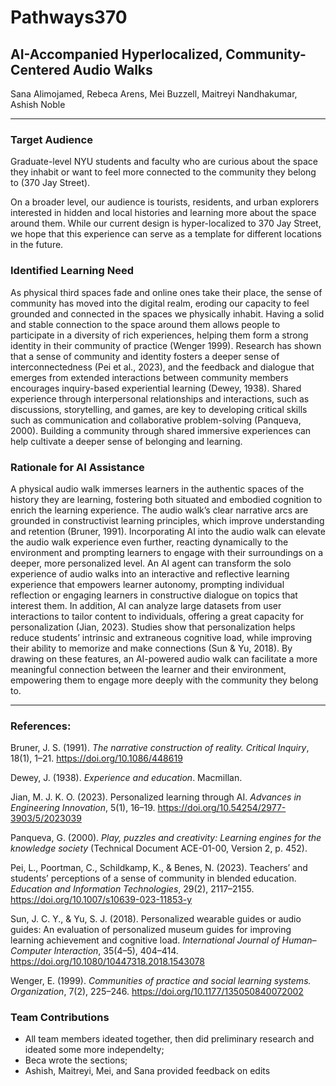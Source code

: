 # Pathways370
## AI-Accompanied Hyperlocalized, Community-Centered Audio Walks
Sana Alimojamed, Rebeca Arens, Mei Buzzell, Maitreyi Nandhakumar, Ashish Noble

---

### Target Audience
Graduate-level NYU students and faculty who are curious about the space they inhabit or want to feel more connected to the community they belong to (370 Jay Street). 

On a broader level, our audience is tourists, residents, and urban explorers interested in hidden and local histories and learning more about the space around them. While our current design is hyper-localized to 370 Jay Street, we hope that this experience can serve as a template for different locations in the future.

### Identified Learning Need
As physical third spaces fade and online ones take their place, the sense of community has moved into the digital realm, eroding our capacity to feel grounded and connected in the spaces we physically inhabit. Having a solid and stable connection to the space around them allows people to participate in a diversity of rich experiences, helping them form a strong identity in their community of practice (Wenger 1999). Research has shown that a sense of community and identity fosters a deeper sense of interconnectedness (Pei et al., 2023), and the feedback and dialogue that emerges from extended interactions between community members encourages inquiry-based experiential learning (Dewey, 1938). Shared experience through interpersonal relationships and interactions, such as discussions, storytelling, and games, are key to developing critical skills such as communication and collaborative problem-solving (Panqueva, 2000). Building a community through shared immersive experiences can help cultivate a deeper sense of belonging and learning.

### Rationale for AI Assistance
A physical audio walk immerses learners in the authentic spaces of the history they are learning, fostering both situated and embodied cognition to enrich the learning experience. The audio walk’s clear narrative arcs are grounded in constructivist learning principles, which improve understanding and retention (Bruner, 1991). Incorporating AI into the audio walk can elevate the audio walk experience even further, reacting dynamically to the environment and prompting learners to engage with their surroundings on a deeper, more personalized level. An AI agent can transform the solo experience of audio walks into an interactive and reflective learning experience that empowers learner autonomy, prompting individual reflection or engaging learners in constructive dialogue on topics that interest them. In addition, AI can analyze large datasets from user interactions to tailor content to individuals, offering a great capacity for personalization (Jian, 2023). Studies show that personalization helps reduce students’ intrinsic and extraneous cognitive load, while improving their ability to memorize and make connections (Sun & Yu, 2018).  By drawing on these features, an AI-powered audio walk can facilitate a more meaningful connection between the learner and their environment, empowering them to engage more deeply with the community they belong to.

---

### References:
Bruner, J. S. (1991). *The narrative construction of reality. Critical Inquiry*, 18(1), 1–21. https://doi.org/10.1086/448619 

Dewey, J. (1938). *Experience and education*. Macmillan.

Jian, M. J. K. O. (2023). Personalized learning through AI. *Advances in Engineering Innovation*, 5(1), 16–19. https://doi.org/10.54254/2977-3903/5/2023039 

Panqueva, G. (2000). *Play, puzzles and creativity: Learning engines for the knowledge society* (Technical Document ACE-01-00, Version 2, p. 452).

Pei, L., Poortman, C., Schildkamp, K., & Benes, N. (2023). Teachers’ and students’ perceptions of a sense of community in blended education. *Education and Information Technologies*, 29(2), 2117–2155. https://doi.org/10.1007/s10639-023-11853-y 

Sun, J. C. Y., & Yu, S. J. (2018). Personalized wearable guides or audio guides: An evaluation of personalized museum guides for improving learning achievement and cognitive load. *International Journal of Human–Computer Interaction*, 35(4–5), 404–414. https://doi.org/10.1080/10447318.2018.1543078 

Wenger, E. (1999). *Communities of practice and social learning systems. Organization*, 7(2), 225–246. https://doi.org/10.1177/135050840072002 

### Team Contributions
- All team members ideated together, then did preliminary research and ideated some more independelty; 
- Beca wrote the sections;
- Ashish, Maitreyi, Mei, and Sana provided feedback on edits


